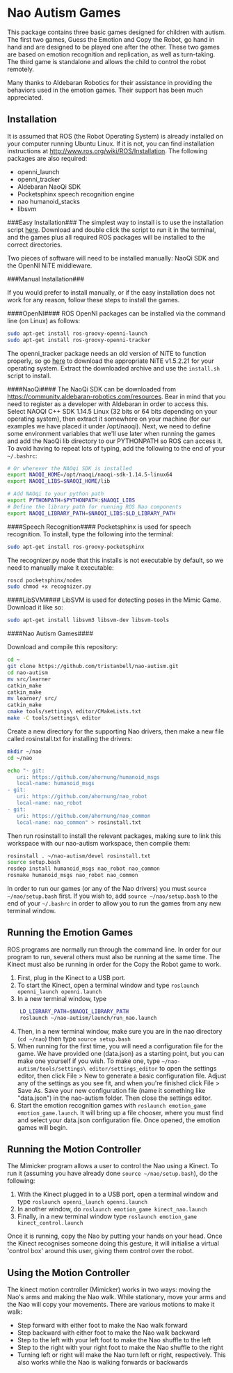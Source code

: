 Nao Autism Games
================

This package contains three basic games designed for children with autism. The first two games, Guess the Emotion and Copy the Robot, go hand in hand and are designed to be played one after the other. These two games are based on emotion recognition and replication, as well as turn-taking. The third game is standalone and allows the child to control the robot remotely.

Many thanks to Aldebaran Robotics for their assistance in providing the behaviors used in the emotion games. Their support has been much appreciated.

Installation
------------

It is assumed that ROS (the Robot Operating System) is already installed on your computer running Ubuntu Linux. If it is not, you can find installation instructions at http://www.ros.org/wiki/ROS/Installation. The following packages are also required:

+ openni_launch
+ openni_tracker
+ Aldebaran NaoQi SDK
+ Pocketsphinx speech recognition engine
+ nao humanoid_stacks
+ libsvm

###Easy Installation###
The simplest way to install is to use the installation script [here](https://dl.dropboxusercontent.com/u/50803462/installscript.sh). Download and double click the script to run it in the terminal, and the games plus all required ROS packages will be installed to the correct directories.

Two pieces of software will need to be installed manually: NaoQi SDK and the OpenNI NiTE middleware.

###Manual Installation###

If you would prefer to install manually, or if the easy installation does not work for any reason, follow these steps to install the games.

####OpenNI####
ROS OpenNI packages can be installed via the command line (on Linux) as follows:
```bash
sudo apt-get install ros-groovy-openni-launch 
sudo apt-get install ros-groovy-openni-tracker
```
The openni_tracker package needs an old version of NiTE to function properly, so go [here](http://www.openni.org/openni-sdk/openni-sdk-history-2/) to download the appropriate NiTE v1.5.2.21 for your operating system. Extract the downloaded archive and use the `install.sh` script to install.


####NaoQi####
The NaoQi SDK can be downloaded from https://community.aldebaran-robotics.com/resources. Bear in mind that you need to register as a developer with Aldebaran in order to access this. Select NAOQI C++ SDK 1.14.5 Linux (32 bits or 64 bits depending on your operating system), then extract it somewhere on your machine (for our examples we have placed it under /opt/naoqi). Next, we need to define some environment variables that we'll use later when running the games and add the NaoQi lib directory to our PYTHONPATH so ROS can access it. To avoid having to repeat lots of typing, add the following to the end of your `~/.bashrc`:
```bash
# Or wherever the NAOqi SDK is installed
export NAOQI_HOME=/opt/naoqi/naoqi-sdk-1.14.5-linux64
export NAOQI_LIBS=$NAOQI_HOME/lib

# Add NAOqi to your python path
export PYTHONPATH=$PYTHONPATH:$NAOQI_LIBS
# Define the library path for running ROS Nao components
export NAOQI_LIBRARY_PATH=$NAOQI_LIBS:$LD_LIBRARY_PATH
```

####Speech Recognition####
Pocketsphinx is used for speech recognition. To install, type the following into the terminal:
```bash 
sudo apt-get install ros-groovy-pocketsphinx
```

The recognizer.py node that this installs is not executable by default, so we need to manually make it executable:
```bash
roscd pocketsphinx/nodes
sudo chmod +x recognizer.py
```

####LibSVM####
LibSVM is used for detecting poses in the Mimic Game. Download it like so:
```bash
sudo apt-get install libsvm3 libsvm-dev libsvm-tools
```

####Nao Autism Games####

Download and compile this repository:
```bash
cd ~
git clone https://github.com/tristanbell/nao-autism.git
cd nao-autism
mv src/learner 
catkin_make
catkin_make
mv learner/ src/
catkin_make
cmake tools/settings\ editor/CMakeLists.txt
make -C tools/settings\ editor
```


Create a new directory for the supporting Nao drivers, then make a new file called rosinstall.txt for installing the drivers:
```bash
mkdir ~/nao
cd ~/nao

echo "- git:
   uri: https://github.com/ahornung/humanoid_msgs
   local-name: humanoid_msgs
- git:
   uri: https://github.com/ahornung/nao_robot
   local-name: nao_robot
- git:
   uri: https://github.com/ahornung/nao_common
   local-name: nao_common" > rosinstall.txt
```
Then run rosinstall to install the relevant packages, making sure to link this workspace with our nao-autism workspace, then compile them:
```bash
rosinstall . ~/nao-autism/devel rosinstall.txt
source setup.bash
rosdep install humanoid_msgs nao_robot nao_common
rosmake humanoid_msgs nao_robot nao_common
```
In order to run our games (or any of the Nao drivers) you must `source ~/nao/setup.bash` first. If you wish to, add `source ~/nao/setup.bash` to the end of your `~/.bashrc` in order to allow you to run the games from any new terminal window.

Running the Emotion Games
-------------------------

ROS programs are normally run through the command line. In order for our program to run, several others must also be running at the same time. The Kinect must also be running in order for the Copy the Robot game to work.

1. First, plug in the Kinect to a USB port.
2. To start the Kinect, open a terminal window and type `roslaunch openni_launch openni.launch`
3. In a new terminal window, type

```bash
    LD_LIBRARY_PATH=$NAOQI_LIBRARY_PATH
    roslaunch ~/nao-autism/launch/run_nao.launch
```
4. Then, in a new terminal window, make sure you are in the nao directory (`cd ~/nao`) then type `source setup.bash`
5. When running for the first time, you will need a configuration file for the game. We have provided one (data.json) as a starting point, but you can make one yourself if you wish. To make one, type `~/nao-autism/tools/settings\ editor/settings_editor` to open the settings editor, then click File > New to generate a basic configuration file. Adjust any of the settings as you see fit, and when you're finished click File > Save As. Save your new configuration file (name it something like "data.json") in the nao-autism folder. Then close the settings editor.
6. Start the emotion recognition games with `roslaunch emotion_game emotion_game.launch`. It will bring up a file chooser, where you must find and select your data.json configuration file. Once opened, the emotion games will begin.

Running the Motion Controller
-----------------------------

The Mimicker program allows a user to control the Nao using a Kinect. To run it (assuming you have already done `source ~/nao/setup.bash`), do the following:

1. With the Kinect plugged in to a USB port, open a terminal window and type `roslaunch openni_launch openni.launch`
2. In another window, do `roslaunch emotion_game kinect_nao.launch`
3. Finally, in a new terminal window type `roslaunch emotion_game kinect_control.launch`

Once it is running, copy the Nao by putting your hands on your head. Once the Kinect recognises someone doing this gesture, it will initialise a virtual 'control box' around this user, giving them control over the robot.

Using the Motion Controller
---------------------------

The kinect motion controller (Mimicker) works in two ways: moving the Nao's arms and making the Nao walk. While stationary, move your arms and the Nao will copy your movements. There are various motions to make it walk:

+ Step forward with either foot to make the Nao walk forward
+ Step backward with either foot to make the Nao walk backward
+ Step to the left with your left foot to make the Nao shuffle to the left
+ Step to the right with your right foot to make the Nao shuffle to the right
+ Turning left or right will make the Nao turn left or right, respectively. This also works while the Nao is walking forwards or backwards
